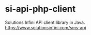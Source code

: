# si-api-php-client
Solutions Infini API client library in Java. https://www.solutionsinfini.com/sms-api
